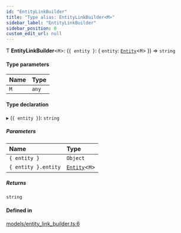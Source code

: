 ```yaml
---
id: "EntityLinkBuilder"
title: "Type alias: EntityLinkBuilder<M>"
sidebar_label: "EntityLinkBuilder"
sidebar_position: 0
custom_edit_url: null
---
```


Ƭ **EntityLinkBuilder**<`M`\>: (`{ entity }`: { `entity`: [`Entity`](../interfaces/Entity)<`M`\>  }) => `string`

#### Type parameters

| Name | Type |
| :------ | :------ |
| `M` | `any` |

#### Type declaration

▸ (`{ entity }`): `string`

##### Parameters

| Name | Type |
| :------ | :------ |
| `{ entity }` | `Object` |
| `{ entity }.entity` | [`Entity`](../interfaces/Entity)<`M`\> |

##### Returns

`string`

#### Defined in

[models/entity_link_builder.ts:6](https://github.com/Camberi/firecms/blob/2d60fba/src/models/entity_link_builder.ts#L6)
